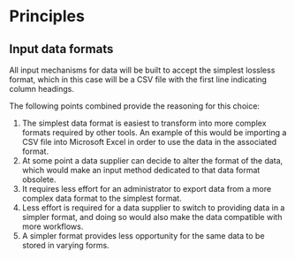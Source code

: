 # Principles

## Input data formats

All input mechanisms for data will be built to accept the simplest lossless format, which in this case will be a CSV file with the first line indicating column headings.

The following points combined provide the reasoning for this choice:

1. The simplest data format is easiest to transform into more complex formats required by other tools. An example of this would be importing a CSV file into Microsoft Excel in order to use the data in the associated format.
2. At some point a data supplier can decide to alter the format of the data, which would make an input method dedicated to that data format obsolete.
3. It requires less effort for an administrator to export data from a more complex data format to the simplest format.
4. Less effort is required for a data supplier to switch to providing data in a simpler format, and doing so would also make the data compatible with more workflows.
5. A simpler format provides less opportunity for the same data to be stored in varying forms.

